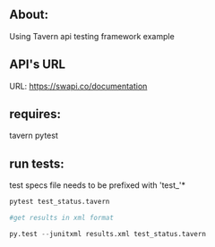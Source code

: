 ## About: 
Using Tavern api testing framework example

## API's URL
URL: https://swapi.co/documentation

## requires:
tavern
pytest

## run tests:
test specs file needs to be prefixed with 'test_'*
```python
pytest test_status.tavern

#get results in xml format

py.test --junitxml results.xml test_status.tavern
